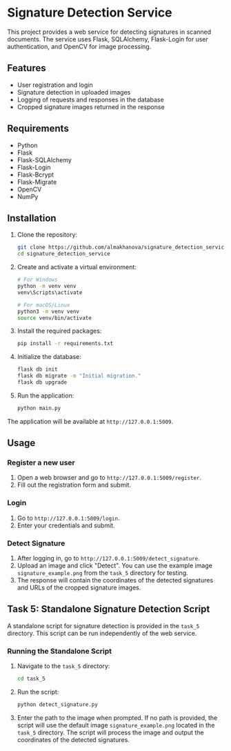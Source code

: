 # Signature Detection Service

This project provides a web service for detecting signatures in scanned documents. The service uses Flask, SQLAlchemy, Flask-Login for user authentication, and OpenCV for image processing.

## Features

- User registration and login
- Signature detection in uploaded images
- Logging of requests and responses in the database
- Cropped signature images returned in the response

## Requirements

- Python
- Flask
- Flask-SQLAlchemy
- Flask-Login
- Flask-Bcrypt
- Flask-Migrate
- OpenCV
- NumPy

## Installation

1. Clone the repository:

    ```bash
    git clone https://github.com/almakhanova/signature_detection_service.git
    cd signature_detection_service
    ```

2. Create and activate a virtual environment:

    ```bash
    # For Windows
    python -m venv venv
    venv\Scripts\activate

    # For macOS/Linux
    python3 -m venv venv
    source venv/bin/activate
    ```

3. Install the required packages:

    ```bash
    pip install -r requirements.txt
    ```

4. Initialize the database:

    ```bash
    flask db init
    flask db migrate -m "Initial migration."
    flask db upgrade
    ```

5. Run the application:

    ```bash
    python main.py
    ```

The application will be available at `http://127.0.0.1:5009`.

## Usage

### Register a new user

1. Open a web browser and go to `http://127.0.0.1:5009/register`.
2. Fill out the registration form and submit.

### Login

1. Go to `http://127.0.0.1:5009/login`.
2. Enter your credentials and submit.

### Detect Signature

1. After logging in, go to `http://127.0.0.1:5009/detect_signature`.
2. Upload an image and click "Detect". You can use the example image `signature_example.png` from the `task_5` directory for testing.
3. The response will contain the coordinates of the detected signatures and URLs of the cropped signature images.

## Task 5: Standalone Signature Detection Script

A standalone script for signature detection is provided in the `task_5` directory. This script can be run independently of the web service.

### Running the Standalone Script

1. Navigate to the `task_5` directory:

    ```bash
    cd task_5
    ```

2. Run the script:

    ```bash
    python detect_signature.py
    ```

3. Enter the path to the image when prompted. If no path is provided, the script will use the default image `signature_example.png` located in the `task_5` directory. The script will process the image and output the coordinates of the detected signatures.

